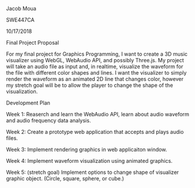 Jacob Moua

SWE447CA

10/17/2018


Final Project Proposal

For my final project for Graphics Programming, I want to create a 3D music visualizer using WebGL, WebAudio API, and possibly Three.js. My project will take an audio file as input and, in realtime, visualize the waveform for the file with different color shapes and lines. I want the visualizer to simply render the waveform as an animated 2D line that changes color, however my stretch goal will be to allow the player to change the shape of the visualization.

Development Plan

Week 1: Reaserch and learn the WebAudio API, learn about audio waveform and audio frequency data analysis.

Week 2: Create a prototype web application that accepts and plays audio files.

Week 3: Implement rendering graphics in web applicaiton window.

Week 4: Implement waveform visualization using animated graphics.

Week 5: (stretch goal) Implement options to change shape of visualizer graphic object. (Circle, square, sphere, or cube.)
